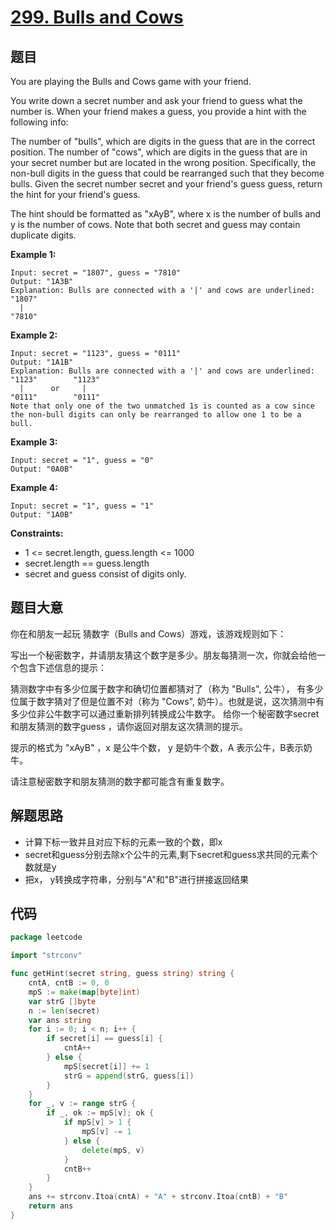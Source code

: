 # [299. Bulls and Cows](https://leetcode-cn.com/problems/bulls-and-cows/)


## 题目

You are playing the Bulls and Cows game with your friend.

You write down a secret number and ask your friend to guess what the number is. When your friend makes a guess, you provide a hint with the following info:

The number of "bulls", which are digits in the guess that are in the correct position.
The number of "cows", which are digits in the guess that are in your secret number but are located in the wrong position. Specifically, the non-bull digits in the guess that could be rearranged such that they become bulls.
Given the secret number secret and your friend's guess guess, return the hint for your friend's guess.

The hint should be formatted as "xAyB", where x is the number of bulls and y is the number of cows. Note that both secret and guess may contain duplicate digits.

**Example 1:**

```
Input: secret = "1807", guess = "7810"
Output: "1A3B"
Explanation: Bulls are connected with a '|' and cows are underlined:
"1807"
  |
"7810"
```

**Example 2:**

```
Input: secret = "1123", guess = "0111"
Output: "1A1B"
Explanation: Bulls are connected with a '|' and cows are underlined:
"1123"        "1123"
  |      or     |
"0111"        "0111"
Note that only one of the two unmatched 1s is counted as a cow since the non-bull digits can only be rearranged to allow one 1 to be a bull.
```

**Example 3:**

```
Input: secret = "1", guess = "0"
Output: "0A0B"
```

**Example 4:**

```
Input: secret = "1", guess = "1"
Output: "1A0B"
```

**Constraints:**

- 1 <= secret.length, guess.length <= 1000
- secret.length == guess.length
- secret and guess consist of digits only.

## 题目大意

你在和朋友一起玩 猜数字（Bulls and Cows）游戏，该游戏规则如下：

写出一个秘密数字，并请朋友猜这个数字是多少。朋友每猜测一次，你就会给他一个包含下述信息的提示：

猜测数字中有多少位属于数字和确切位置都猜对了（称为 "Bulls", 公牛），
有多少位属于数字猜对了但是位置不对（称为 "Cows", 奶牛）。也就是说，这次猜测中有多少位非公牛数字可以通过重新排列转换成公牛数字。
给你一个秘密数字secret 和朋友猜测的数字guess ，请你返回对朋友这次猜测的提示。

提示的格式为 "xAyB" ，x 是公牛个数， y 是奶牛个数，A 表示公牛，B表示奶牛。

请注意秘密数字和朋友猜测的数字都可能含有重复数字。

## 解题思路

- 计算下标一致并且对应下标的元素一致的个数，即x
- secret和guess分别去除x个公牛的元素,剩下secret和guess求共同的元素个数就是y
- 把x， y转换成字符串，分别与"A"和"B"进行拼接返回结果

## 代码
```go
package leetcode

import "strconv"

func getHint(secret string, guess string) string {
	cntA, cntB := 0, 0
	mpS := make(map[byte]int)
	var strG []byte
	n := len(secret)
	var ans string
	for i := 0; i < n; i++ {
		if secret[i] == guess[i] {
			cntA++
		} else {
			mpS[secret[i]] += 1
			strG = append(strG, guess[i])
		}
	}
	for _, v := range strG {
		if _, ok := mpS[v]; ok {
			if mpS[v] > 1 {
				mpS[v] -= 1
			} else {
				delete(mpS, v)
			}
			cntB++
		}
	}
	ans += strconv.Itoa(cntA) + "A" + strconv.Itoa(cntB) + "B"
	return ans
}
```